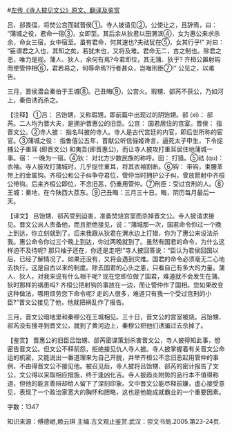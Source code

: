 #[左传《寺人披见文公》原文、翻译及鉴赏](https://www.vrrw.net/wx/13990.html)

吕、郤畏偪，将焚公宫而弑晋侯①。寺人披请见②。公使让之，且辞焉，曰： “蒲城之役，君命一宿③，女即至。其后余从狄君以田渭滨④，女为惠公来求杀余，命女三宿，女中宿至。虽有君命，何其速也?夫祛犹在⑤，女其行乎!” 对曰： “臣谓君之入也，其知之矣。若犹未也，又将及难。君命无二，古之制也。除君之恶，唯力是视。蒲人、狄人，余何有焉?今君即位，其无蒲、狄乎? 齐桓公置射钩而使管仲相⑥，君若易之，何辱命焉?行者甚众，岂唯刑臣⑦!” 公见之，以难告。

三月，晋侯潜会秦伯于王城⑧。己丑晦⑨，公宫火。瑕甥、郤芮不获公，乃如河上，秦伯诱而杀之。

【注释】 ①吕： 吕饴甥，又称瑕甥，即前篇中出现过的阴饴甥。郤 (xi)： 郤芮。二人均为晋大夫，是拥护晋惠公的旧臣。公宫： 国君居住的宫室。晋侯： 指晋文公。②寺人披： 指名叫披的寺人。寺人是古代宫廷的内官，即后世所称的宦官。③蒲城之役： 指鲁僖公五年，晋献公听信骊姬谗言，逼死太子申生，下令捉捕公子重耳 (即晋文公) 和夷吾(即晋惠公)，而让寺人披攻打重耳居住地蒲城一事。宿： 一晚为一宿。④狄： 对北方少数民族的称呼。田： 打猎。⑤祛 (qu)：衣袖。寺人披攻打蒲城时，几乎捉住重耳，将其衣袖割断。⑥钩： 带钩，束腰革带上的金属钩。齐桓公和公子纠争夺君位，管仲当时拥护公子纠，曾放箭射中齐桓公带钩。后来齐桓公即位，不念旧恶，仍重用管仲。⑦刑臣：受过宫刑的人。⑧王城：秦地，在今陕西大荔东。⑨己丑晦：三月三十日。晦，阴历每月最后一天。



【译文】 吕饴甥、郤芮受到迫害，准备焚烧宫室而杀掉晋文公。寺人披请求接见。晋文公派人责备他，而且拒绝接见，说：“蒲城那一次，国君命令你过一个晚上到达，你立刻就到了。后来我跟从狄君在渭水边上打猎，你为了惠公来设法杀我。惠公命令你过三个晚上到达，你过两晚就到了。虽然有国君的命令，为什么这样迫不及待呢? 那只袖子还在，你还是走吧!”寺人披回答说：“臣认为君侯回国以后，已经了解情况了。如果还没有，又将会遇到灾难。国君的命令必须毫无二心地去执行，这是自古以来的制度。除去国君的心头之患，只看自己有多大的力量。蒲人、狄人，对我来说有什么相干呢? 现在您即位做了国君，难道就不会发生在蒲、狄时那样的祸患吗? 齐桓公把射钩的事放在一边，而让管仲作了国相。您如果改变这种做法，哪用烦劳您下命令呢? 走的人很多，难道只有我一个受过宫刑的小臣?”晋文公接见了他，他就把祸乱作了报告。

三月，晋文公暗地里和秦穆公在王城相见。三十日，晋文公的宫室被烧。吕饴甥、郤芮没有搜寻到晋文公，就到了黄河边上，秦穆公把他们诱骗过去杀掉了。

【鉴赏】 晋惠公的旧臣吕饴甥、郤芮密谋策划杀害晋文公，寺人披得知此事，想密告晋文公。但文公不释前怨，拒绝接见仇人寺人披。寺人披掌握着有关晋文公命运的机密，又能说出一番道理来为自己开脱，并举齐桓公不念旧恶起用管仲的事例，不由得晋文公不接见他。被召见后，寺人披将吕饴甥、郤芮的密计报告了文公，文公得以采取相应措施，终于逢凶化吉。寺人披趋炎附势的品行本不值得称道，但他的能言善辩却给人留下了深刻印象。文中晋文公能尽释前嫌，虚心接受意见，表现了一个政治家宽大的胸怀和胆略，这也是他能成就霸业的一个重要因素。

字数：1347

知识来源：傅德岷,赖云琪 主编.古文观止鉴赏.武汉：崇文书局.2005.第23-24页.


